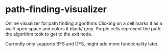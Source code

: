 # path-finding-visualizer
Online visualizer for path finding algorithms
Clicking on a cell marks it as a wall/ open space and colors it black/ grey.
Purple cells represent the path the algorithm took to get to the exit node.

Currently only supports BFS and DFS, might add more functionality later.
